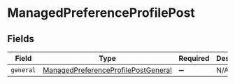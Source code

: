 # ManagedPreferenceProfilePost


## Fields

| Field                                                                                             | Type                                                                                              | Required                                                                                          | Description                                                                                       |
| ------------------------------------------------------------------------------------------------- | ------------------------------------------------------------------------------------------------- | ------------------------------------------------------------------------------------------------- | ------------------------------------------------------------------------------------------------- |
| `general`                                                                                         | [ManagedPreferenceProfilePostGeneral](../../models/shared/managedpreferenceprofilepostgeneral.md) | :heavy_minus_sign:                                                                                | N/A                                                                                               |